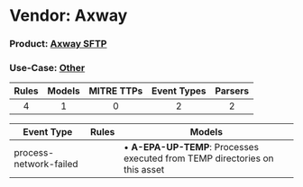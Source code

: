 Vendor: Axway
=============
### Product: [Axway SFTP](../ds_axway_axway_sftp.md)
### Use-Case: [Other](../../../../UseCases/uc_other.md)

| Rules | Models | MITRE TTPs | Event Types | Parsers |
|:-----:|:------:|:----------:|:-----------:|:-------:|
|   4   |   1    |     0      |      2      |    2    |

| Event Type             | Rules | Models                                                                          |
| ---------------------- | ----- | ------------------------------------------------------------------------------- |
| process-network-failed |       |  • <b>A-EPA-UP-TEMP</b>: Processes executed from TEMP directories on this asset |